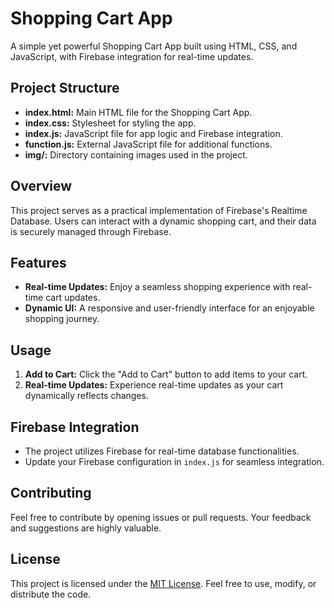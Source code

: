 # Shopping Cart App

A simple yet powerful Shopping Cart App built using HTML, CSS, and JavaScript, with Firebase integration for real-time updates.

## Project Structure

- **index.html:** Main HTML file for the Shopping Cart App.
- **index.css:** Stylesheet for styling the app.
- **index.js:** JavaScript file for app logic and Firebase integration.
- **function.js:** External JavaScript file for additional functions.
- **img/:** Directory containing images used in the project.

## Overview

This project serves as a practical implementation of Firebase's Realtime Database. Users can interact with a dynamic shopping cart, and their data is securely managed through Firebase.

## Features

- **Real-time Updates:** Enjoy a seamless shopping experience with real-time cart updates.
- **Dynamic UI:** A responsive and user-friendly interface for an enjoyable shopping journey.

## Usage

1. **Add to Cart:** Click the "Add to Cart" button to add items to your cart.
2. **Real-time Updates:** Experience real-time updates as your cart dynamically reflects changes.

## Firebase Integration

- The project utilizes Firebase for real-time database functionalities.
- Update your Firebase configuration in `index.js` for seamless integration.

## Contributing

Feel free to contribute by opening issues or pull requests. Your feedback and suggestions are highly valuable.

## License

This project is licensed under the [MIT License](LICENSE). Feel free to use, modify, or distribute the code.
